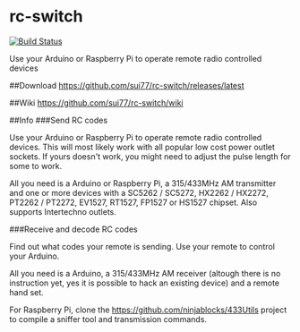 # rc-switch
[![Build Status](https://travis-ci.org/sui77/rc-switch.svg?branch=master)](https://travis-ci.org/sui77/rc-switch)

Use your Arduino or Raspberry Pi to operate remote radio controlled devices

##Download
https://github.com/sui77/rc-switch/releases/latest

##Wiki
https://github.com/sui77/rc-switch/wiki

##Info
###Send RC codes

Use your Arduino or Raspberry Pi to operate remote radio controlled devices. This will most likely work with all popular low cost power outlet sockets. If yours doesn't work, you might need to adjust the pulse length for some to work.

All you need is a Arduino or Raspberry Pi, a 315/433MHz AM transmitter  and one or more devices with a SC5262 / SC5272, HX2262 / HX2272, PT2262 / PT2272, EV1527, RT1527, FP1527 or HS1527 chipset. Also supports Intertechno outlets.

###Receive and decode RC codes

Find out what codes your remote is sending. Use your remote to control your Arduino.

All you need is a Arduino, a 315/433MHz AM receiver (altough there is no instruction yet, yes it is possible to hack an existing device) and a remote hand set.

For Raspberry Pi, clone the https://github.com/ninjablocks/433Utils project to compile a sniffer tool and transmission commands.

